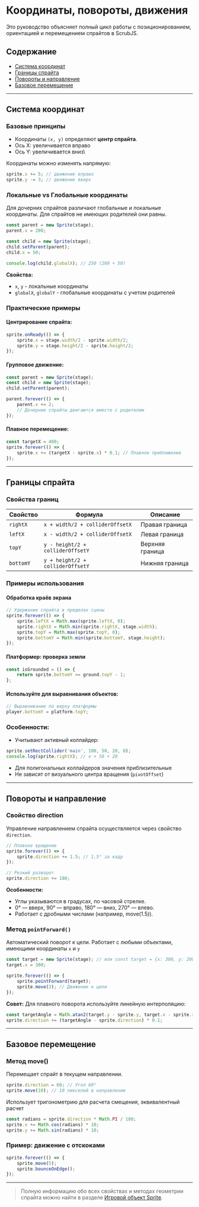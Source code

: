 # Координаты, повороты, движения

Это руководство объясняет полный цикл работы с позиционированием, ориентацией и перемещением спрайтов в ScrubJS.

## Содержание
* [Система координат](#система-координат)
* [Границы спрайта](#границы-спрайта)
* [Повороты и направление](#повороты-и-направление)
* [Базовое перемещение](#базовое-перемещение)

---

## Система координат

### Базовые принципы
- Координаты `(x, y)` определяют **центр спрайта**.
- Ось X: увеличивается вправо
- Ось Y: увеличивается вниз\

Координаты можно изменять напрямую:

```javascript
sprite.x += 5; // движение вправо
sprite.y -= 3; // движение вверх
```

### Локальные vs Глобальные координаты

Для дочерних спрайтов различают глобальные и локальные координаты. Для спрайтов не имеющих родителей они равны.

```javascript
const parent = new Sprite(stage);
parent.x = 200;

const child = new Sprite(stage);
child.setParent(parent);
child.x = 50;

console.log(child.globalX); // 250 (200 + 50)
```

**Свойства:**
- `x`, `y` - локальные координаты
- `globalX`, `globalY` - глобальные координаты с учетом родителей

### Практические примеры

#### Центрирование спрайта:
```javascript
sprite.onReady(() => {
    sprite.x = stage.width/2 - sprite.width/2;
    sprite.y = stage.height/2 - sprite.height/2;
});
```

#### Групповое движение:
```javascript
const parent = new Sprite(stage);
const child = new Sprite(stage);
child.setParent(parent);

parent.forever(() => {
    parent.x += 2;
    // Дочерние спрайты двигаются вместе с родителем
});
```

#### Плавное перемещение:
```javascript
const targetX = 400;
sprite.forever(() => {
    sprite.x += (targetX - sprite.x) * 0.1; // Плавное приближение
});
```

---

## Границы спрайта

### Свойства границ
| Свойство   | Формула                          | Описание                 |
|------------|-----------------------------------|--------------------------|
| `rightX`   | `x + width/2 + colliderOffsetX`  | Правая граница           |
| `leftX`    | `x - width/2 + colliderOffsetX`  | Левая граница            |
| `topY`     | `y - height/2 + colliderOffsetY` | Верхняя граница          |
| `bottomY`  | `y + height/2 + colliderOffsetY` | Нижняя граница           |

### Примеры использования

#### Обработка краёв экрана
```javascript
// Удержание спрайта в пределах сцены
sprite.forever(() => {
    sprite.leftX = Math.max(sprite.leftX, 0);
    sprite.rightX = Math.min(sprite.rightX, stage.width);
    sprite.topY = Math.max(sprite.topY, 0);
    sprite.bottomY = Math.min(sprite.bottomY, stage.height);
});
```

#### Платформер: проверка земли
```javascript
const isGrounded = () => {
    return sprite.bottomY >= ground.topY - 1;
};
```

#### Используйте для выравнивания объектов:
```javascript
// Выравнивание по верху платформы
player.bottomY = platform.topY;
``` 

### Особенности:

- Учитывают активный коллайдер:

```javascript
sprite.setRectCollider('main', 100, 50, 20, 0);
console.log(sprite.rightX); // x + 50 + 20
```

- Для полигональных коллайдеров значения приблизительные
- Не зависят от визуального центра вращения (`pivotOffset`)

---

## Повороты и направление

### Свойство direction

Управление направлением спрайта осуществляется через свойство `direction`.

```javascript
// Плавное вращение
sprite.forever(() => {
    sprite.direction += 1.5; // 1.5° за кадр
});

// Резкий разворот
sprite.direction += 180;
```

**Особенности:**

* Углы указываются в градусах, по часовой стрелке.
* 0° — вверх, 90° — вправо, 180° — вниз, 270° — влево.
* Работает с дробными числами (например, move(1.5)).

### Метод `pointForward()`

Автоматический поворот к цели. Работает с любыми объектами, имеющими координаты `x` и `y`

```javascript
const target = new Sprite(stage); // или const target = {x: 300, y: 200};
target.x = 300;

sprite.forever(() => {
    sprite.pointForward(target);
    sprite.move(3); // Движение к цели
});
```

**Совет:** Для плавного поворота используйте линейную интерполяцию:
```javascript
const targetAngle = Math.atan2(target.y - sprite.y, target.x - sprite.x) * 180/Math.PI;
sprite.direction += (targetAngle - sprite.direction) * 0.1;
```

---

## Базовое перемещение

### Метод move()

Перемещает спрайт в текущем направлении.

```javascript
sprite.direction = 60; // Угол 60°
sprite.move(10); // 10 пикселей в направлении
```

Использует тригонометрию для расчета смещения, эквивалентный расчет 
```javascript
const radians = sprite.direction * Math.PI / 180;
sprite.x += Math.cos(radians) * 10;
sprite.y += Math.sin(radians) * 10;
```

### Пример: движение с отскоками

```javascript
sprite.forever(() => {
    sprite.move(5);
    sprite.bounceOnEdge();
});
```

---

> Полную информацию обо всех свойствах и методах геометрии спрайта можно найти в разделе [Игровой объект Sprite](sprite.md#геометрия).

